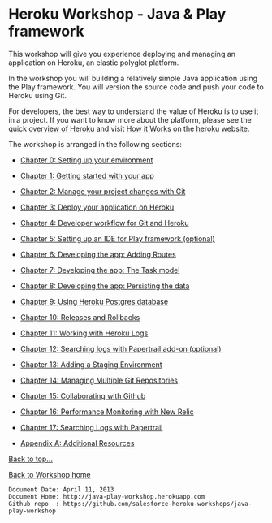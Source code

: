 <link href="index.css" rel="stylesheet" type="text/css">

# <a id="top">Heroku Workshop - Java & Play framework</a>

This workshop will give you experience deploying and managing an application on Heroku, an elastic polyglot platform.

In the workshop you will building a relatively simple Java application using the Play framework.  You will version the source code and push your code to Heroku using Git.

For developers, the best way to understand the value of Heroku is to use it in a project.  If you want to know more about the platform, please see the quick [overview of Heroku](what-is-heroku.md) and visit [How it Works]() on the [heroku website](http://www.heroku.com).

The workshop is arranged in the following sections:

* [Chapter 0: Setting up your environment](00-setting-up-your-environment.html)
* [Chapter 1: Getting started with your app](01-getting-started-with-your-app.html)
* [Chapter 2: Manage your project changes with Git](02-manage-your-project-changes-with-git.html)
* [Chapter 3: Deploy your application on Heroku](03-deploy-your-application-on-heroku.html)
* [Chapter 4: Developer workflow for Git and Heroku](04-developer-workflow-for-git-and-heroku.html)
* [Chapter 5: Setting up an IDE for Play framework (optional)](05-setting-up-an-ide.html)
* [Chapter 6: Developing the app: Adding Routes](06-developing-the-app-adding-routes.html)
* [Chapter 7: Developing the app: The Task model](07-developing-the-app-task-model.html)
* [Chapter 8: Developing the app: Persisting the data](08-developing-the-app-persisting-data.html)
* [Chapter 9: Using Heroku Postgres database](09-using-postgres-database.html)
* [Chapter 10: Releases and Rollbacks](10-releases-and-rollbacks.html)
* [Chapter 11: Working with Heroku Logs](11-working-with-heroku-logs.html)
* [Chapter 12: Searching logs with Papertrail add-on (optional)](12-searching-logs-with-papertrail.html)
* [Chapter 13: Adding a Staging Environment](13-adding-a-staging-environment.html)
* [Chapter 14: Managing Multiple Git Repositories](14-managing-multiple-repositories.html)
* [Chapter 15: Collaborating with Github](15-collaborating-with-github.html)

* [Chapter 16: Performance Monitoring with New Relic](#chapter6)
* [Chapter 17: Searching Logs with Papertrail](#chapter7)
* [Appendix A: Additional Resources](0A-additional-resources.md)


[Back to top...](#top)

[Back to Workshop home](/index.html)


    Document Date: April 11, 2013
    Document Home: http://java-play-workshop.herokuapp.com
    Github repo  : https://github.com/salesforce-heroku-workshops/java-play-workshop

